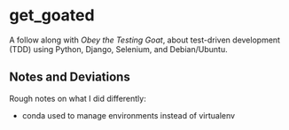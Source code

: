 # get_goated

A follow along with *Obey the Testing Goat*, about test-driven development (TDD) 
using Python, Django, Selenium, and Debian/Ubuntu.

## Notes and Deviations

Rough notes on what I did differently:

* conda used to manage environments instead of virtualenv
